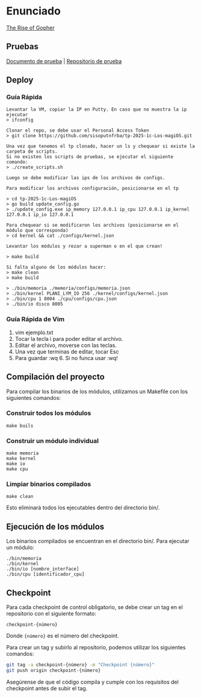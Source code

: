 # Enunciado

[The Rise of Gopher](https://docs.google.com/document/d/1zoFRoBn9QAfYSr0tITsL3PD6DtPzO2sq9AtvE8NGrkc/edit?tab=t.0)

## Pruebas

[Documento de prueba](https://docs.google.com/document/d/13XPliZvUBtYjaRfuVUGHWbYX8LBs8s3TDdaDa9MFr_I/edit?tab=t.0) |
[Repositorio de prueba](https://github.com/sisoputnfrba/revenge-of-the-cth-pruebas)

## Deploy

### Guía Rápida

```
Levantar la VM, copiar la IP en Putty. En caso que no muestra la ip ejecutar
> ifconfig

Clonar el repo, se debe usar el Personal Access Token
> git clone https://github.com/sisoputnfrba/tp-2025-1c-Los-magiOS.git

Una vez que tenemos el tp clonado, hacer un ls y chequear si existe la carpeta de scripts. 
Si no existen los scripts de pruebas, se ejecutar el siguiente comando: 
> ./create_scripts.sh

Luego se debe modificar las ips de los archivos de configs.

Para modificar los archivos configuración, posicionarse en el tp

> cd tp-2025-1c-Los-magiOS
> go build update_config.go
> ./update_config.exe ip_memory 127.0.0.1 ip_cpu 127.0.0.1 ip_kernel 127.0.0.1 ip_io 127.0.0.1

Para chequear si se modificaron los archivos (posicionarse en el módulo que corresponda)
> cd kernel && cat ./configs/kernel.json

Levantar los módulos y rezar a superman o en el que crean! 

> make build 

Si falta alguno de los módulos hacer:
> make clean
> make build

> ./bin/memoria ./memoria/configs/memoria.json
> ./bin/kernel PLANI_LYM_IO 256 ./kernel/configs/kernel.json
> ./bin/cpu 1 8004 ./cpu/configs/cpu.json
> ./bin/io disco 8005
```

### Guía Rápida de Vim
1. vim ejemplo.txt
2. Tocar la tecla i para poder editar el archivo.
3. Editar el archivo, moverse con las teclas.
4. Una vez que terminas de editar, tocar Esc
5. Para guardar :wq
   6. Si no funca usar :wq!

## Compilación del proyecto
Para compilar los binarios de los módulos, utilizamos un Makefile con los siguientes comandos:

### Construir todos los módulos
```
make buils
```

### Construir un módulo individual
```
make memoria
make kernel
make io
make cpu
```

### Limpiar binarios compilados
```
make clean
```
Esto eliminará todos los ejecutables dentro del directorio bin/.

## Ejecución de los módulos
Los binarios compilados se encuentran en el directorio bin/. Para ejecutar un módulo:
```
./bin/memoria
./bin/kernel
./bin/io [nombre_interface]
./bin/cpu [identificador_cpu]
```

## Checkpoint

Para cada checkpoint de control obligatorio, se debe crear un tag en el
repositorio con el siguiente formato:

```
checkpoint-{número}
```

Donde `{número}` es el número del checkpoint.

Para crear un tag y subirlo al repositorio, podemos utilizar los siguientes
comandos:

```bash
git tag -a checkpoint-{número} -m "Checkpoint {número}"
git push origin checkpoint-{número}
```

Asegúrense de que el código compila y cumple con los requisitos del checkpoint
antes de subir el tag.
